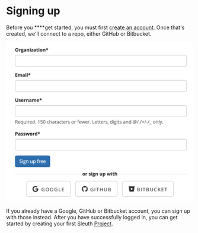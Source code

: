# Signing up

Before you ****get started, you must first [create an account](https://app.sleuth.io/account/signup/). Once that's created, we'll connect to a repo, either GitHub or Bitbucket. 

![](.gitbook/assets/signup-sleuth.png)

If you already have a Google, GitHub or Bitbucket account, you can sign up with those instead. After you have successfully logged in, you can get started by creating your first Sleuth [Project](projects.md#creating-a-project).

